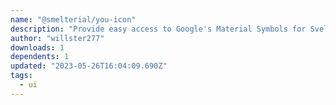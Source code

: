 ```yaml
---
name: "@smelterial/you-icon"
description: "Provide easy access to Google's Material Symbols for Svelte components."
author: "willster277"
downloads: 1
dependents: 1
updated: "2023-05-26T16:04:09.690Z"
tags: 
  - ui
---
```

